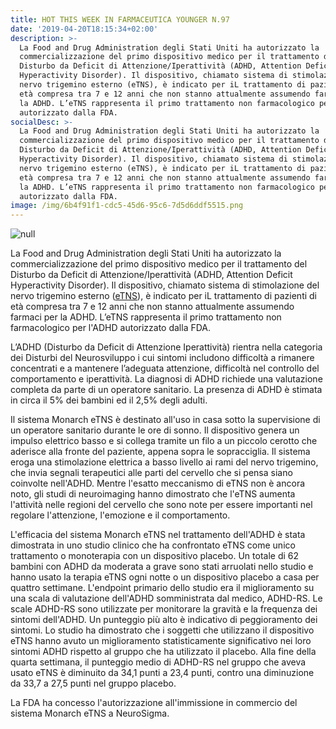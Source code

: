 ```yaml
---
title: HOT THIS WEEK IN FARMACEUTICA YOUNGER N.97
date: '2019-04-20T18:15:34+02:00'
description: >-
  La Food and Drug Administration degli Stati Uniti ha autorizzato la
  commercializzazione del primo dispositivo medico per il trattamento del
  Disturbo da Deficit di Attenzione/Iperattività (ADHD, Attention Deficit
  Hyperactivity Disorder). Il dispositivo, chiamato sistema di stimolazione del
  nervo trigemino esterno (eTNS), è indicato per iL trattamento di pazienti di
  età compresa tra 7 e 12 anni che non stanno attualmente assumendo farmaci per
  la ADHD. L’eTNS rappresenta il primo trattamento non farmacologico per l'ADHD
  autorizzato dalla FDA.
socialDesc: >-
  La Food and Drug Administration degli Stati Uniti ha autorizzato la
  commercializzazione del primo dispositivo medico per il trattamento del
  Disturbo da Deficit di Attenzione/Iperattività (ADHD, Attention Deficit
  Hyperactivity Disorder). Il dispositivo, chiamato sistema di stimolazione del
  nervo trigemino esterno (eTNS), è indicato per iL trattamento di pazienti di
  età compresa tra 7 e 12 anni che non stanno attualmente assumendo farmaci per
  la ADHD. L’eTNS rappresenta il primo trattamento non farmacologico per l'ADHD
  autorizzato dalla FDA.
image: /img/6b4f91f1-cdc5-45d6-95c6-7d5d6ddf5515.png
---
```

![null](/img/6b4f91f1-cdc5-45d6-95c6-7d5d6ddf5515.png)

La Food and Drug Administration degli Stati Uniti ha autorizzato la commercializzazione del primo dispositivo medico per il trattamento del Disturbo da Deficit di Attenzione/Iperattività (ADHD, Attention Deficit Hyperactivity Disorder). Il dispositivo, chiamato sistema di stimolazione del nervo trigemino esterno ([eTNS](https://www.fda.gov/NewsEvents/Newsroom/PressAnnouncements/ucm636379.htm?utm_campaign=041919_PR_FDA%20permits%20marketing%20of%20first%20medical%20device%20for%20treatment%20of%20ADHD&utm_medium=email&utm_source=Eloqua)), è indicato per iL trattamento di pazienti di età compresa tra 7 e 12 anni che non stanno attualmente assumendo farmaci per la ADHD. L’eTNS rappresenta il primo trattamento non farmacologico per l'ADHD autorizzato dalla FDA.

L’ADHD (Disturbo da Deficit di Attenzione Iperattività) rientra nella categoria dei Disturbi del Neurosviluppo i cui sintomi includono difficoltà a rimanere concentrati e a mantenere l’adeguata attenzione, difficoltà nel controllo del comportamento e iperattività. La diagnosi di ADHD richiede una valutazione completa da parte di un operatore sanitario. La presenza di ADHD è stimata in circa il 5% dei bambini ed il 2,5% degli adulti.

Il sistema Monarch eTNS è destinato all'uso in casa sotto la supervisione di un operatore sanitario durante le ore di sonno. Il dispositivo genera un impulso elettrico basso e si collega tramite un filo a un piccolo cerotto che aderisce alla fronte del paziente, appena sopra le sopracciglia. Il sistema eroga una stimolazione elettrica a basso livello ai rami del nervo trigemino, che invia segnali terapeutici alle parti del cervello che si pensa siano coinvolte nell'ADHD. Mentre l'esatto meccanismo di eTNS non è ancora noto, gli studi di neuroimaging hanno dimostrato che l'eTNS aumenta l'attività nelle regioni del cervello che sono note per essere importanti nel regolare l'attenzione, l'emozione e il comportamento.

L'efficacia del sistema Monarch eTNS nel trattamento dell'ADHD è stata dimostrata in uno studio clinico che ha confrontato eTNS come unico trattamento o monoterapia con un dispositivo placebo. Un totale di 62 bambini con ADHD da moderata a grave sono stati arruolati nello studio e hanno usato la terapia eTNS ogni notte o un dispositivo placebo a casa per quattro settimane. L'endpoint primario dello studio era il miglioramento su una scala di valutazione dell'ADHD somministrata dal medico, ADHD-RS. Le scale ADHD-RS sono utilizzate per monitorare la gravità e la frequenza dei sintomi dell'ADHD. Un punteggio più alto è indicativo di peggioramento dei sintomi. Lo studio ha dimostrato che i soggetti che utilizzano il dispositivo eTNS hanno avuto un miglioramento statisticamente significativo nei loro sintomi ADHD rispetto al gruppo che ha utilizzato il placebo. Alla fine della quarta settimana, il punteggio medio di ADHD-RS nel gruppo che aveva usato eTNS è diminuito da 34,1 punti a 23,4 punti, contro una diminuzione da 33,7 a 27,5 punti nel gruppo placebo.

La FDA ha concesso l'autorizzazione all'immissione in commercio del sistema Monarch eTNS a NeuroSigma.
